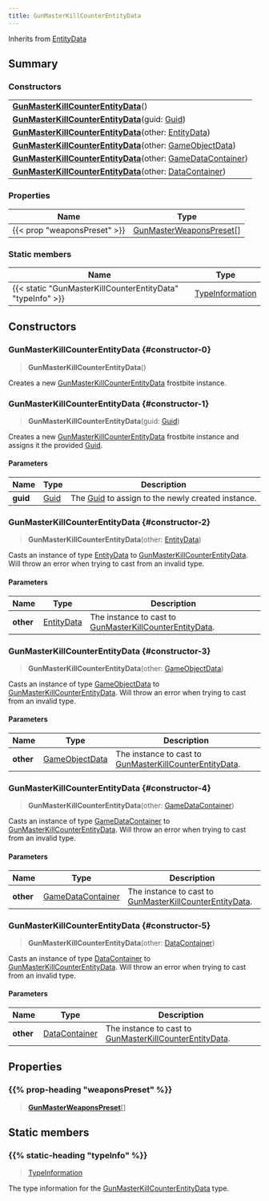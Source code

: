 ```yaml
---
title: GunMasterKillCounterEntityData
---
```


Inherits from 
[EntityData](/vext/ref/fb/entitydata)

## Summary
### Constructors
| |
| ----------- |
| **[GunMasterKillCounterEntityData](#constructor-0)**() |
| **[GunMasterKillCounterEntityData](#constructor-1)**(guid: [Guid](/vext/ref/shared/class/guid)) |
| **[GunMasterKillCounterEntityData](#constructor-2)**(other: [EntityData](/vext/ref/fb/entitydata)) |
| **[GunMasterKillCounterEntityData](#constructor-3)**(other: [GameObjectData](/vext/ref/fb/gameobjectdata)) |
| **[GunMasterKillCounterEntityData](#constructor-4)**(other: [GameDataContainer](/vext/ref/fb/gamedatacontainer)) |
| **[GunMasterKillCounterEntityData](#constructor-5)**(other: [DataContainer](/vext/ref/shared/class/datacontainer)) |

### Properties
| Name | Type |
| ---- | ---- |
| {{< prop "weaponsPreset" >}} | [GunMasterWeaponsPreset](/vext/ref/fb/gunmasterweaponspreset)[] |

### Static members
| Name | Type |
| ---- | ---- |
| {{< static "GunMasterKillCounterEntityData" "typeInfo" >}} | [TypeInformation](/vext/ref/shared/class/typeinformation) |

## Constructors
### GunMasterKillCounterEntityData {#constructor-0}
> **GunMasterKillCounterEntityData**()

Creates a new [GunMasterKillCounterEntityData](/vext/ref/fb/gunmasterkillcounterentitydata) frostbite instance.

### GunMasterKillCounterEntityData {#constructor-1}
> **GunMasterKillCounterEntityData**(guid: [Guid](/vext/ref/shared/class/guid))

Creates a new [GunMasterKillCounterEntityData](/vext/ref/fb/gunmasterkillcounterentitydata) frostbite instance and assigns it the provided [Guid](/vext/ref/shared/class/guid).

#### Parameters
| Name | Type | Description |
| ---- | ---- | ----------- |
| **guid** | [Guid](/vext/ref/shared/class/guid) | The [Guid](/vext/ref/shared/class/guid) to assign to the newly created instance. |

### GunMasterKillCounterEntityData {#constructor-2}
> **GunMasterKillCounterEntityData**(other: [EntityData](/vext/ref/fb/entitydata))

Casts an instance of type [EntityData](/vext/ref/fb/entitydata) to [GunMasterKillCounterEntityData](/vext/ref/fb/gunmasterkillcounterentitydata). Will throw an error when trying to cast from an invalid type.

#### Parameters
| Name | Type | Description |
| ---- | ---- | ----------- |
| **other** | [EntityData](/vext/ref/fb/entitydata) | The instance to cast to [GunMasterKillCounterEntityData](/vext/ref/fb/gunmasterkillcounterentitydata). |

### GunMasterKillCounterEntityData {#constructor-3}
> **GunMasterKillCounterEntityData**(other: [GameObjectData](/vext/ref/fb/gameobjectdata))

Casts an instance of type [GameObjectData](/vext/ref/fb/gameobjectdata) to [GunMasterKillCounterEntityData](/vext/ref/fb/gunmasterkillcounterentitydata). Will throw an error when trying to cast from an invalid type.

#### Parameters
| Name | Type | Description |
| ---- | ---- | ----------- |
| **other** | [GameObjectData](/vext/ref/fb/gameobjectdata) | The instance to cast to [GunMasterKillCounterEntityData](/vext/ref/fb/gunmasterkillcounterentitydata). |

### GunMasterKillCounterEntityData {#constructor-4}
> **GunMasterKillCounterEntityData**(other: [GameDataContainer](/vext/ref/fb/gamedatacontainer))

Casts an instance of type [GameDataContainer](/vext/ref/fb/gamedatacontainer) to [GunMasterKillCounterEntityData](/vext/ref/fb/gunmasterkillcounterentitydata). Will throw an error when trying to cast from an invalid type.

#### Parameters
| Name | Type | Description |
| ---- | ---- | ----------- |
| **other** | [GameDataContainer](/vext/ref/fb/gamedatacontainer) | The instance to cast to [GunMasterKillCounterEntityData](/vext/ref/fb/gunmasterkillcounterentitydata). |

### GunMasterKillCounterEntityData {#constructor-5}
> **GunMasterKillCounterEntityData**(other: [DataContainer](/vext/ref/shared/class/datacontainer))

Casts an instance of type [DataContainer](/vext/ref/shared/class/datacontainer) to [GunMasterKillCounterEntityData](/vext/ref/fb/gunmasterkillcounterentitydata). Will throw an error when trying to cast from an invalid type.

#### Parameters
| Name | Type | Description |
| ---- | ---- | ----------- |
| **other** | [DataContainer](/vext/ref/shared/class/datacontainer) | The instance to cast to [GunMasterKillCounterEntityData](/vext/ref/fb/gunmasterkillcounterentitydata). |

## Properties
### {{% prop-heading "weaponsPreset" %}}
> **[GunMasterWeaponsPreset](/vext/ref/fb/gunmasterweaponspreset)**[]

## Static members
### {{% static-heading "typeInfo" %}}
> [TypeInformation](/vext/ref/shared/class/typeinformation)

The type information for the [GunMasterKillCounterEntityData](/vext/ref/fb/gunmasterkillcounterentitydata) type.

